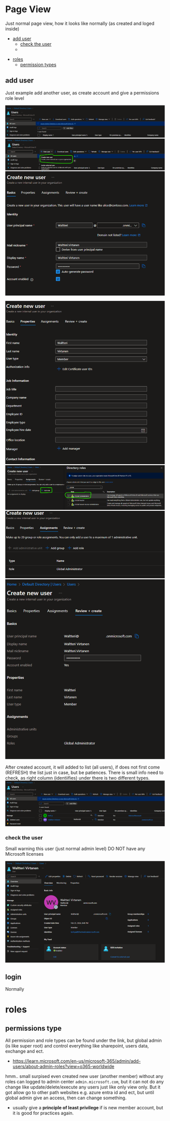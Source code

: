 # Page View 

Just normal page view, how it looks like normally (as created and loged inside)

  * [add user](#add-user)
    * [check the user](#check-the-user)
    * 
- [roles](#roles)
  * [permission types](#permission-types)

## add user

Just example add another user, as create account and give a permissions role level

![Alt text](images/8.png)
![Alt text](images/9.png)
![Alt text](images/10.png)


![Alt text](images/11.png)
![Alt text](images/12.png)
![Alt text](images/13.png)
![Alt text](images/14.png)

After created account, it will added to list (all users), if does not first come (REFRESH) the list just in case, but be patiences.
There is small info need to check, as right column (identiifies) under there is two different types.
![Alt text](images/15.png)

### check the user

Small warning this user (just normal admin level) DO NOT have any Microsoft licenses

![Alt text](images/16.png)

## login

Normally 


# roles

## permissions type

All permission and role types can be found under the link, but global admin (is like super root) and control everything like sharepoint, users data, exchange and ect.
- https://learn.microsoft.com/en-us/microsoft-365/admin/add-users/about-admin-roles?view=o365-worldwide

hmm.. small surpised even created new user (another member) without any roles can logged to admin center `admin.microsoft.com`, but it can not do any change like update/delete/execute any users just like only view only. But it got allow go to other path websites e.g. azure entra id and ect, but until global admin give an access, then can change something. 

- usually give a <b> principle of least privilege </b> if is new member account, but it is good for practices again.






